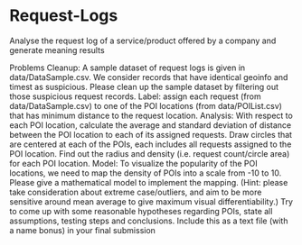 # Request-Logs
Analyse the request log of a service/product offered by a company and generate meaning results


Problems
Cleanup: A sample dataset of request logs is given in data/DataSample.csv. We consider records that have identical geoinfo and timest as suspicious. Please clean up the sample dataset by filtering out those suspicious request records.
Label: assign each request (from data/DataSample.csv) to one of the POI locations (from data/POIList.csv) that has minimum distance to the request location.
Analysis:
With respect to each POI location, calculate the average and standard deviation of distance between the POI location to each of its assigned requests.
Draw circles that are centered at each of the POIs, each includes all requests assigned to the POI location. Find out the radius and density (i.e. request count/circle area) for each POI location.
Model:
To visualize the popularity of the POI locations, we need to map the density of POIs into a scale from -10 to 10. Please give a mathematical model to implement the mapping. (Hint: please take consideration about extreme case/outliers, and aim to be more sensitive around mean average to give maximum visual differentiability.)
Try to come up with some reasonable hypotheses regarding POIs, state all assumptions, testing steps and conclusions. Include this as a text file (with a name bonus) in your final submission
